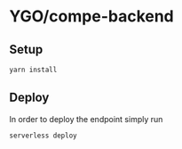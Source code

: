 # YGO/compe-backend

## Setup

```bash
yarn install
```

## Deploy

In order to deploy the endpoint simply run

```bash
serverless deploy
```

